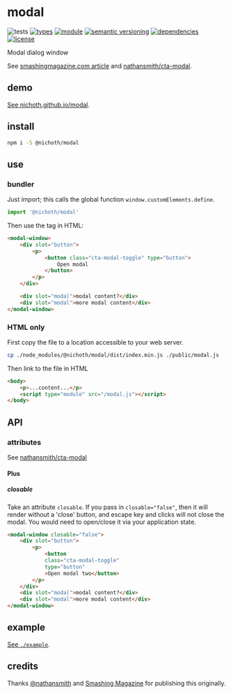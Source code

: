 # modal
![tests](https://github.com/nichoth/modal/actions/workflows/nodejs.yml/badge.svg)
[![types](https://img.shields.io/npm/types/@nichoth/modal?style=flat-square)](README.md)
[![module](https://img.shields.io/badge/module-ESM%2FCJS-blue?style=flat-square)](README.md)
[![semantic versioning](https://img.shields.io/badge/semver-2.0.0-blue?logo=semver&style=flat-square)](https://semver.org/)
[![dependencies](https://img.shields.io/badge/dependencies-zero-brightgreen.svg?style=flat-square)](package.json)
[![license](https://img.shields.io/badge/license-MIT-brightgreen.svg?style=flat-square)](LICENSE)

Modal dialog window

See [smashingmagazine.com article](https://www.smashingmagazine.com/2022/04/cta-modal-build-web-component/) and [nathansmith/cta-modal](https://github.com/nathansmith/cta-modal/tree/main).

## demo

[See nichoth.github.io/modal](https://nichoth.github.io/modal/).

## install

```sh
npm i -S @nichoth/modal
```

## use

### bundler

Just import; this calls the global function `window.customElements.define`.

```js
import '@nichoth/modal'
```

Then use the tag in HTML:

```html
<modal-window>
    <div slot="button">
        <p>
            <button class="cta-modal-toggle" type="button">
                Open modal
            </button>
        </p>
    </div>

    <div slot="modal">modal content?</div>
    <div slot="modal">more modal content</div>
</modal-window>
```

### HTML only

First copy the file to a location accessible to your web server.

```sh
cp ./node_modules/@nichoth/modal/dist/index.min.js ./public/modal.js
```

Then link to the file in HTML
```html
<body>
    <p>...content...</p>
    <script type="module" src="/modal.js"></script>
</body>
```

## API

### attributes

See [nathansmith/cta-modal](https://github.com/nathansmith/cta-modal/tree/main?tab=readme-ov-file#how-to-use-extras)

#### Plus

##### closable

Take an attribute `closable`. If you pass in `closable="false"`, then it will
render without a 'close' button, and escape key and clicks will not close the
modal. You would need to open/close it via your application state.

```html
<modal-window closable="false">
    <div slot="button">
        <p>
            <button
            class="cta-modal-toggle"
            type="button"
            >Open modal two</button>
        </p>
    </div>
    <div slot="modal">modal content?</div>
    <div slot="modal">more modal content</div>
</modal-window>
```

## example

[See `./example`](./example/).

## credits

Thanks [@nathansmith](https://github.com/nathansmith) and [Smashing Magazine](https://www.smashingmagazine.com/2022/04/cta-modal-build-web-component/) for publishing this originally.
